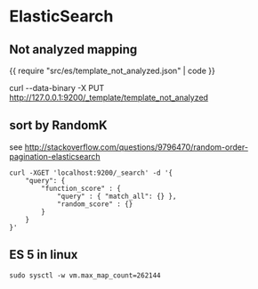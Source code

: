 # ElasticSearch

## Not analyzed mapping

{{ require "src/es/template_not_analyzed.json" | code }}

curl --data-binary -X PUT http://127.0.0.1:9200/_template/template_not_analyzed

## sort by RandomK

see http://stackoverflow.com/questions/9796470/random-order-pagination-elasticsearch

	curl -XGET 'localhost:9200/_search' -d '{
		"query": {
			"function_score" : {
				"query" : { "match_all": {} },
				"random_score" : {}
			}
		}
	}'

## ES 5 in linux

	sudo sysctl -w vm.max_map_count=262144
